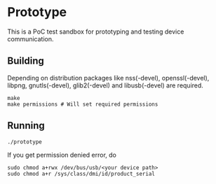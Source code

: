 # Prototype

This is a PoC test sandbox for prototyping and testing device communication.

## Building
Depending on distribution packages like nss(-devel), openssl(-devel), libpng, gnutls(-devel), glib2(-devel) and libusb(-devel) are required.
```
make
make permissions # Will set required permissions
```

## Running
```
./prototype
```
If you get permission denied error, do  
```
sudo chmod a+rwx /dev/bus/usb/<your device path>
sudo chmod a+r /sys/class/dmi/id/product_serial

```
